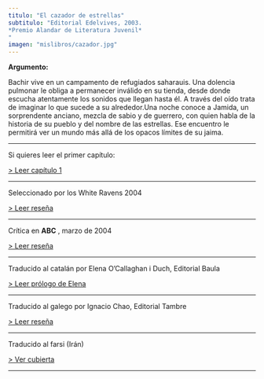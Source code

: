 ```yaml
---
titulo: "El cazador de estrellas"
subtitulo: "Editorial Edelvives, 2003.*Premio Alandar de Literatura Juvenil*"
imagen: "mislibros/cazador.jpg"
---
```

 **Argumento:**

Bachir vive en un campamento de refugiados saharauis. Una dolencia pulmonar le obliga a permanecer inválido en su tienda, desde donde escucha atentamente los sonidos que llegan hasta él. A través del oído trata de imaginar lo que sucede a su alrededor.Una noche conoce a Jamida, un sorprendente anciano, mezcla de sabio y de guerrero, con quien habla de la historia de su pueblo y del nombre de las estrellas. Ese encuentro le permitirá ver un mundo más allá de los opacos límites de su jaima.

* * *

Si quieres leer el primer capítulo:

[> Leer capítulo 1](/ver/paraleer/cazador-capitulo1)

* * *

Seleccionado por los White Ravens 2004

[> Leer reseña](/ver/paraleer/cazador-ravens)

* * *

Crítica en **ABC** , marzo de 2004

[> Leer reseña](/ver/paraleer/cazador_abc)

* * *

Traducido al catalán por Elena O’Callaghan i Duch, Editorial Baula

[> Leer prólogo de Elena](/ver/paraleer/cazador-elenaOC)

* * *

Traducido al galego por Ignacio Chao, Editorial Tambre

[> Leer reseña](/ver/paraleer/cazador-galego)

* * *

Traducido al farsi (Irán)

[> Ver cubierta](/ver/paraleer/cazador-persa)

* * *
